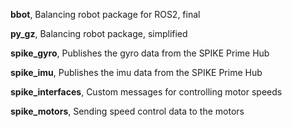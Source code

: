 **bbot**, Balancing robot package for ROS2, final

**py_gz**, Balancing robot package, simplified

**spike_gyro**, Publishes the gyro data from the SPIKE Prime Hub

**spike_imu**, Publishes the imu data from the SPIKE Prime Hub

**spike_interfaces**, Custom messages for controlling motor speeds

**spike_motors**, Sending speed control data to the motors
